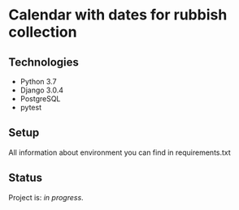 # Calendar with dates for rubbish collection


## Technologies
* Python 3.7
* Django 3.0.4
* PostgreSQL
* pytest

## Setup
All information about environment you can find in requirements.txt

## Status
Project is: _in progress_.

